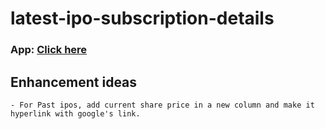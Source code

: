 # latest-ipo-subscription-details

### App: [Click here](https://ipo-subscription-details.herokuapp.com/)


## Enhancement ideas
    - For Past ipos, add current share price in a new column and make it hyperlink with google's link.
